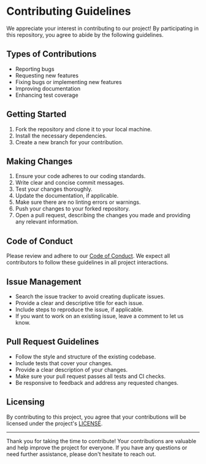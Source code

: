 # Contributing Guidelines

We appreciate your interest in contributing to our project! By participating in this repository, you agree to abide by the following guidelines.

## Types of Contributions

- Reporting bugs
- Requesting new features
- Fixing bugs or implementing new features
- Improving documentation
- Enhancing test coverage

## Getting Started

1. Fork the repository and clone it to your local machine.
2. Install the necessary dependencies.
3. Create a new branch for your contribution.

## Making Changes

1. Ensure your code adheres to our coding standards.
2. Write clear and concise commit messages.
3. Test your changes thoroughly.
4. Update the documentation, if applicable.
5. Make sure there are no linting errors or warnings.
6. Push your changes to your forked repository.
7. Open a pull request, describing the changes you made and providing any relevant information.

## Code of Conduct

Please review and adhere to our [Code of Conduct](CODE_OF_CONDUCT.md). We expect all contributors to follow these guidelines in all project interactions.

## Issue Management

- Search the issue tracker to avoid creating duplicate issues.
- Provide a clear and descriptive title for each issue.
- Include steps to reproduce the issue, if applicable.
- If you want to work on an existing issue, leave a comment to let us know.

## Pull Request Guidelines

- Follow the style and structure of the existing codebase.
- Include tests that cover your changes.
- Provide a clear description of your changes.
- Make sure your pull request passes all tests and CI checks.
- Be responsive to feedback and address any requested changes.

## Licensing

By contributing to this project, you agree that your contributions will be licensed under the project's [LICENSE](LICENSE).

---

Thank you for taking the time to contribute! Your contributions are valuable and help improve the project for everyone. If you have any questions or need further assistance, please don't hesitate to reach out.

